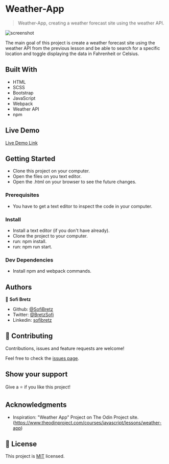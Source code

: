 # Weather-App

> Weather-App, creating a weather forecast site using the weather API.

![screenshot](https://i.imgur.com/6wIrIqP.png)

The main goal of this project is create a weather forecast site using the weather API from the previous lesson and be able to search for a specific location and toggle displaying the data in Fahrenheit or Celsius.

## Built With

- HTML
- SCSS
- Bootstrap
- JavaScript
- Webpack
- Weather API
- npm

## Live Demo

[Live Demo Link](https://rawcdn.githack.com/SofiBretz/Weather-App/5c35111490b61fcc68d0f39f19a196b8f098f3ae/dist/index.html)

## Getting Started

- Clone this project on your computer.
- Open the files on you text editor.
- Open the .html on your browser to see the future changes.

### Prerequisites

- You have to get a text editor to inspect the code in your computer.

### Install

- Install a text editor (if you don't have already).
- Clone the project to your computer.
- run: npm install.
- run: npm run start.

### Dev Dependencies

- Install npm and webpack commands.

## Authors

👤 **Sofi Bretz**

- Github: [@SofiBretz](https://github.com/SofiBretz)
- Twitter: [@BretzSofi](https://twitter.com/BretzSofi)
- Linkedin: [sofibretz](https://www.linkedin.com/in/sofibretz/)

## 🤝 Contributing

Contributions, issues and feature requests are welcome!

Feel free to check the [issues page](issues/).

## Show your support

Give a ⭐️ if you like this project!

## Acknowledgments

- Inspiration: "Weather App" Project on The Odin Project site.(https://www.theodinproject.com/courses/javascript/lessons/weather-app)

## 📝 License

This project is [MIT](lic.url) licensed.
